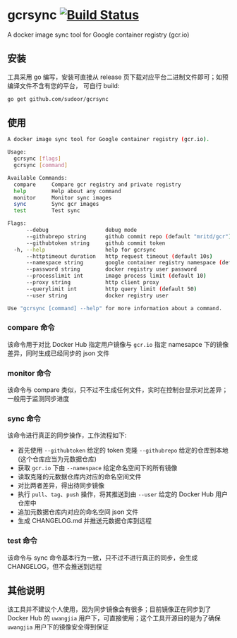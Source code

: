 # gcrsync [![Build Status](https://travis-ci.org/sudoor/gcrsync.svg?branch=master)](https://travis-ci.org/sudoor/gcrsync)

A docker image sync tool for Google container registry (gcr.io)

## 安装

工具采用 go 编写，安装可直接从 release 页下载对应平台二进制文件即可；如预编译文件不含有您的平台，
可自行 build:

```bash
go get github.com/sudoor/gcrsync
```

## 使用

```bash
A docker image sync tool for Google container registry (gcr.io).

Usage:
  gcrsync [flags]
  gcrsync [command]

Available Commands:
  compare     Compare gcr registry and private registry
  help        Help about any command
  monitor     Monitor sync images
  sync        Sync gcr images
  test        Test sync

Flags:
      --debug                  debug mode
      --githubrepo string      github commit repo (default "mritd/gcr")
      --githubtoken string     github commit token
  -h, --help                   help for gcrsync
      --httptimeout duration   http request timeout (default 10s)
      --namespace string       google container registry namespace (default "google-containers")
      --password string        docker registry user password
      --processlimit int       image process limit (default 10)
      --proxy string           http client proxy
      --querylimit int         http query limit (default 50)
      --user string            docker registry user

Use "gcrsync [command] --help" for more information about a command.
```

### compare 命令

该命令用于对比 Docker Hub 指定用户镜像与 `gcr.io` 指定 namesapce 下的镜像差异，同时生成已经同步的 json 文件

### monitor 命令

该命令与 compare 类似，只不过不生成任何文件，实时在控制台显示对比差异；一般用于监测同步进度

### sync 命令

该命令进行真正的同步操作，工作流程如下:

- 首先使用 `--githubtoken` 给定的 token 克隆 `--githubrepo` 给定的仓库到本地(这个仓库应当为元数据仓库)
- 获取 `gcr.io` 下由 `--namespace` 给定命名空间下的所有镜像
- 读取克隆的元数据仓库内对应的命名空间文件
- 对比两者差异，得出待同步镜像
- 执行 `pull`、`tag`、`push` 操作，将其推送到由 `--user` 给定的 Docker Hub 用户仓库中
- 追加元数据仓库内对应的命名空间 json 文件
- 生成 CHANGELOG.md 并推送元数据仓库到远程

### test 命令

该命令与 sync 命令基本行为一致，只不过不进行真正的同步，会生成 CHANGELOG，但不会推送到远程

## 其他说明

该工具并不建议个人使用，因为同步镜像会有很多；目前镜像正在同步到了 Docker Hub 的 `uwangjia` 用户下，可直接使用；这个工具开源目的是为了确保
`uwangjia` 用户下的镜像安全得到保证
